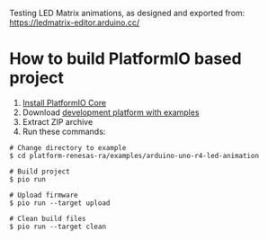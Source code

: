 Testing LED Matrix animations, as designed and exported from: https://ledmatrix-editor.arduino.cc/


How to build PlatformIO based project
=====================================

1. [Install PlatformIO Core](https://docs.platformio.org/page/core.html)
2. Download [development platform with examples](https://github.com/platformio/platform-renesas-ra/archive/develop.zip)
3. Extract ZIP archive
4. Run these commands:

```shell
# Change directory to example
$ cd platform-renesas-ra/examples/arduino-uno-r4-led-animation

# Build project
$ pio run

# Upload firmware
$ pio run --target upload

# Clean build files
$ pio run --target clean
```
